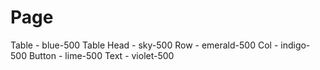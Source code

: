 # Page

Table - blue-500
Table Head - sky-500
Row - emerald-500
Col - indigo-500
Button - lime-500
Text - violet-500
